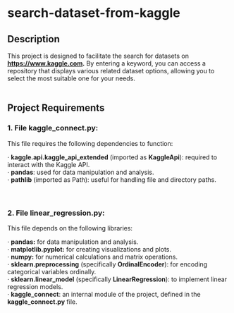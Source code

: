 # search-dataset-from-kaggle

## Description
This project is designed to facilitate the search for datasets on **https://www.kaggle.com.** By entering a keyword, you can access a repository that displays various related dataset options, allowing you to select the most suitable one for your needs.<br><br>

## Project Requirements

### 1. File kaggle_connect.py:
This file requires the following dependencies to function:<br>

· **kaggle.api.kaggle_api_extended** (imported as **KaggleApi**): required to interact with the Kaggle API.<br>
· **pandas**: used for data manipulation and analysis.<br>
· **pathlib** (imported as Path): useful for handling file and directory paths.<br>
<br><br>
### 2. File linear_regression.py:
This file depends on the following libraries:<br>

· **pandas:** for data manipulation and analysis.<br>
· **matplotlib.pyplot:** for creating visualizations and plots.<br>
· **numpy:** for numerical calculations and matrix operations.<br>
· **sklearn.preprocessing** (specifically **OrdinalEncoder**): for encoding categorical variables ordinally.<br>
· **sklearn.linear_model** (specifically **LinearRegression**): to implement linear regression models.<br>
· **kaggle_connect**: an internal module of the project, defined in the **kaggle_connect.py** file.<br>